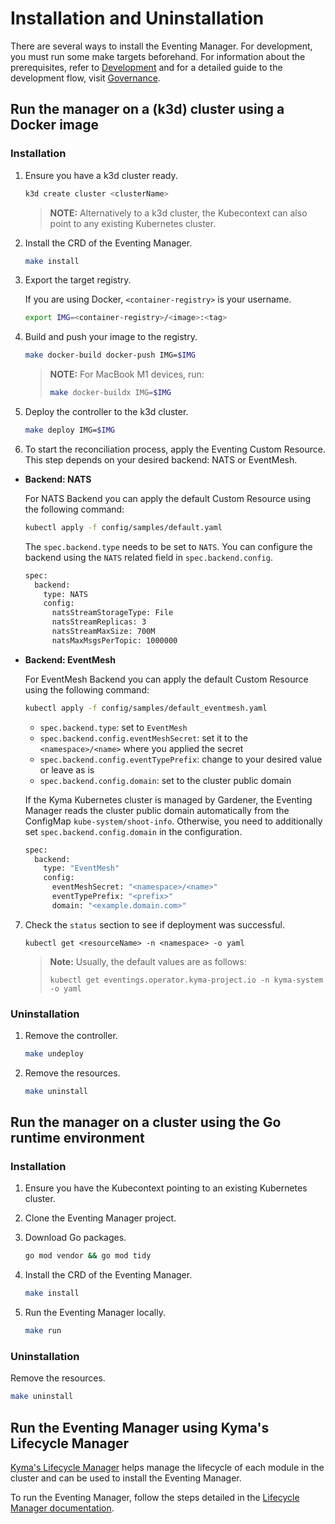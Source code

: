 # Installation and Uninstallation

There are several ways to install the Eventing Manager.
For development, you must run some make targets beforehand.
For information about the prerequisites, refer to [Development](./development.md) and for a detailed guide to the development flow, visit [Governance](./governance.md).

## Run the manager on a (k3d) cluster using a Docker image

### Installation

1. Ensure you have a k3d cluster ready.
   ```sh
   k3d create cluster <clusterName>
   ```

    > **NOTE:** Alternatively to a k3d cluster, the Kubecontext can also point to any existing Kubernetes cluster.

2. Install the CRD of the Eventing Manager.

   ```sh
   make install
   ```

3. Export the target registry.

   If you are using Docker, `<container-registry>` is your username.

      ```sh
      export IMG=<container-registry>/<image>:<tag>
      ```

4. Build and push your image to the registry.

   ```sh
   make docker-build docker-push IMG=$IMG
   ```

   > **NOTE:** For MacBook M1 devices, run:
   >
   >   ```sh
   >   make docker-buildx IMG=$IMG
   >   ```

5. Deploy the controller to the k3d cluster.

   ```sh
   make deploy IMG=$IMG
   ```

6. To start the reconciliation process, apply the Eventing Custom Resource.
This step depends on your desired backend: NATS or EventMesh.

  - **Backend: NATS**

    For NATS Backend you can apply the default Custom Resource using the following command:  

    ```sh
    kubectl apply -f config/samples/default.yaml
    ```
    
    The `spec.backend.type` needs to be set to `NATS`. You can configure the backend using the `NATS` related field in `spec.backend.config`.
    
    ```sh
    spec:
      backend:
        type: NATS
        config:
          natsStreamStorageType: File
          natsStreamReplicas: 3
          natsStreamMaxSize: 700M
          natsMaxMsgsPerTopic: 1000000
    ```

  - **Backend: EventMesh**

    For EventMesh Backend you can apply the default Custom Resource using the following command:

    ```sh
    kubectl apply -f config/samples/default_eventmesh.yaml
    ```
   
    - `spec.backend.type`: set to `EventMesh`
    - `spec.backend.config.eventMeshSecret`: set it to the `<namespace>/<name>` where you applied the secret
    - `spec.backend.config.eventTypePrefix`: change to your desired value or leave as is
    - `spec.backend.config.domain`: set to the cluster public domain
    
    If the Kyma Kubernetes cluster is managed by Gardener, the Eventing Manager reads the cluster public domain automatically from the ConfigMap `kube-system/shoot-info`.
    Otherwise, you need to additionally set `spec.backend.config.domain` in the configuration. 

    ```sh
    spec:
      backend:
        type: "EventMesh"
        config:
          eventMeshSecret: "<namespace>/<name>"
          eventTypePrefix: "<prefix>"
          domain: "<example.domain.com>"
    ```

7. Check the `status` section to see if deployment was successful.

   ```shell
   kubectl get <resourceName> -n <namespace> -o yaml
   ```

   >**Note:** Usually, the default values are as follows:
   >
   >  ```shell
   >  kubectl get eventings.operator.kyma-project.io -n kyma-system -o yaml
   >  ```

### Uninstallation

1. Remove the controller.

   ```sh
   make undeploy
   ```

2. Remove the resources.

   ```sh
   make uninstall
   ```

## Run the manager on a cluster using the Go runtime environment

### Installation

1. Ensure you have the Kubecontext pointing to an existing Kubernetes cluster.

2. Clone the Eventing Manager project.

3. Download Go packages.

   ```sh
   go mod vendor && go mod tidy
   ```

4. Install the CRD of the Eventing Manager.

   ```sh
   make install
   ```

5. Run the Eventing Manager locally.

   ```sh
   make run
   ```

### Uninstallation

Remove the resources.

   ```sh
   make uninstall
   ```

## Run the Eventing Manager using Kyma's Lifecycle Manager

[Kyma's Lifecycle Manager](https://github.com/kyma-project/lifecycle-manager) helps manage the lifecycle of each module in the cluster and can be used to install the Eventing Manager.

To run the Eventing Manager, follow the steps detailed in the [Lifecycle Manager documentation](https://github.com/kyma-project/lifecycle-manager/tree/main/docs).

